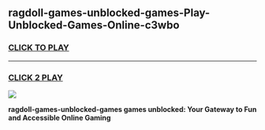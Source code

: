 
## ragdoll-games-unblocked-games-Play-Unblocked-Games-Online-c3wbo
<h3>
<a href="https://premium76.site?title=ragdoll-games-unblocked-games&ref=25A">CLICK TO PLAY</a></h3>
<hr>

<h3>
<a href="https://premium76.site?title=ragdoll-games-unblocked-games&ref=25A">CLICK 2 PLAY</a>
  
</h3>

<a href="https://premium76.site?title=ragdoll-games-unblocked-games&ref=25A"><img src="https://clearcache.store/games.png"></a>


**ragdoll-games-unblocked-games games unblocked: Your Gateway to Fun and Accessible Online Gaming**
